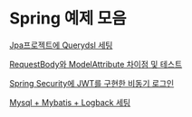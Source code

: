 # Spring 예제 모음

[Jpa프로젝트에 Querydsl 세팅](https://github.com/gunkims/example/tree/master/jpa-querydsl-setting)

[RequestBody와 ModelAttribute 차이점 및 테스트](https://github.com/gunkims/example/tree/master/requestbody-modelattribute-test)

[Spring Security에 JWT를 구현한 비동기 로그인](https://github.com/gunkims/spring-example/tree/master/springboot-security-jwt)

[Mysql + Mybatis + Logback 세팅](https://github.com/gunkims/spring-example/tree/master/mysql-mybatis-logback)
